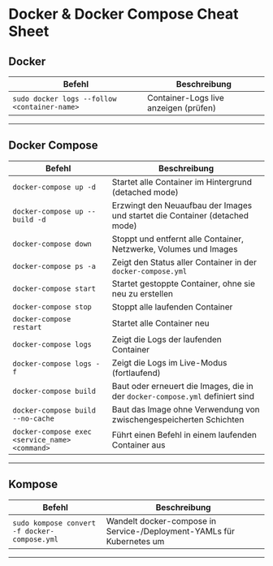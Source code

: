 # Docker & Docker Compose Cheat Sheet

## Docker

| Befehl                                                        | Beschreibung                                 |
|---------------------------------------------------------------|----------------------------------------------|
| `sudo docker logs --follow <container-name>`                  | Container-Logs live anzeigen (prüfen)        |

---

## Docker Compose

| Befehl                                                        | Beschreibung                                                                 |
|---------------------------------------------------------------|-------------------------------------------------------------------------------|
| `docker-compose up -d`                                        | Startet alle Container im Hintergrund (detached mode)                         |
| `docker-compose up --build -d`                                | Erzwingt den Neuaufbau der Images und startet die Container (detached mode)   |
| `docker-compose down`                                         | Stoppt und entfernt alle Container, Netzwerke, Volumes und Images             |
| `docker-compose ps -a`                                        | Zeigt den Status aller Container in der `docker-compose.yml`                  |
| `docker-compose start`                                        | Startet gestoppte Container, ohne sie neu zu erstellen                        |
| `docker-compose stop`                                         | Stoppt alle laufenden Container                                               |
| `docker-compose restart`                                      | Startet alle Container neu                                                    |
| `docker-compose logs`                                         | Zeigt die Logs der laufenden Container                                        |
| `docker-compose logs -f`                                      | Zeigt die Logs im Live-Modus (fortlaufend)                                    |
| `docker-compose build`                                        | Baut oder erneuert die Images, die in der `docker-compose.yml` definiert sind |
| `docker-compose build --no-cache`                             | Baut das Image ohne Verwendung von zwischengespeicherten Schichten            |
| `docker-compose exec <service_name> <command>`                | Führt einen Befehl in einem laufenden Container aus                           |

---

## Kompose

| Befehl                                                        | Beschreibung                                                                 |
|---------------------------------------------------------------|-------------------------------------------------------------------------------|
| `sudo kompose convert -f docker-compose.yml`                  | Wandelt docker-compose in Service-/Deployment-YAMLs für Kubernetes um         |

---